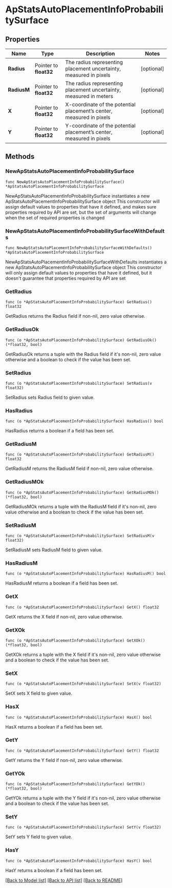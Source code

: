 # ApStatsAutoPlacementInfoProbabilitySurface

## Properties

Name | Type | Description | Notes
------------ | ------------- | ------------- | -------------
**Radius** | Pointer to **float32** | The radius representing placement uncertainty, measured in pixels | [optional] 
**RadiusM** | Pointer to **float32** | The radius representing placement uncertainty, measured in meters | [optional] 
**X** | Pointer to **float32** | X-coordinate of the potential placement’s center, measured in pixels | [optional] 
**Y** | Pointer to **float32** | Y-coordinate of the potential placement’s center, measured in pixels | [optional] 

## Methods

### NewApStatsAutoPlacementInfoProbabilitySurface

`func NewApStatsAutoPlacementInfoProbabilitySurface() *ApStatsAutoPlacementInfoProbabilitySurface`

NewApStatsAutoPlacementInfoProbabilitySurface instantiates a new ApStatsAutoPlacementInfoProbabilitySurface object
This constructor will assign default values to properties that have it defined,
and makes sure properties required by API are set, but the set of arguments
will change when the set of required properties is changed

### NewApStatsAutoPlacementInfoProbabilitySurfaceWithDefaults

`func NewApStatsAutoPlacementInfoProbabilitySurfaceWithDefaults() *ApStatsAutoPlacementInfoProbabilitySurface`

NewApStatsAutoPlacementInfoProbabilitySurfaceWithDefaults instantiates a new ApStatsAutoPlacementInfoProbabilitySurface object
This constructor will only assign default values to properties that have it defined,
but it doesn't guarantee that properties required by API are set

### GetRadius

`func (o *ApStatsAutoPlacementInfoProbabilitySurface) GetRadius() float32`

GetRadius returns the Radius field if non-nil, zero value otherwise.

### GetRadiusOk

`func (o *ApStatsAutoPlacementInfoProbabilitySurface) GetRadiusOk() (*float32, bool)`

GetRadiusOk returns a tuple with the Radius field if it's non-nil, zero value otherwise
and a boolean to check if the value has been set.

### SetRadius

`func (o *ApStatsAutoPlacementInfoProbabilitySurface) SetRadius(v float32)`

SetRadius sets Radius field to given value.

### HasRadius

`func (o *ApStatsAutoPlacementInfoProbabilitySurface) HasRadius() bool`

HasRadius returns a boolean if a field has been set.

### GetRadiusM

`func (o *ApStatsAutoPlacementInfoProbabilitySurface) GetRadiusM() float32`

GetRadiusM returns the RadiusM field if non-nil, zero value otherwise.

### GetRadiusMOk

`func (o *ApStatsAutoPlacementInfoProbabilitySurface) GetRadiusMOk() (*float32, bool)`

GetRadiusMOk returns a tuple with the RadiusM field if it's non-nil, zero value otherwise
and a boolean to check if the value has been set.

### SetRadiusM

`func (o *ApStatsAutoPlacementInfoProbabilitySurface) SetRadiusM(v float32)`

SetRadiusM sets RadiusM field to given value.

### HasRadiusM

`func (o *ApStatsAutoPlacementInfoProbabilitySurface) HasRadiusM() bool`

HasRadiusM returns a boolean if a field has been set.

### GetX

`func (o *ApStatsAutoPlacementInfoProbabilitySurface) GetX() float32`

GetX returns the X field if non-nil, zero value otherwise.

### GetXOk

`func (o *ApStatsAutoPlacementInfoProbabilitySurface) GetXOk() (*float32, bool)`

GetXOk returns a tuple with the X field if it's non-nil, zero value otherwise
and a boolean to check if the value has been set.

### SetX

`func (o *ApStatsAutoPlacementInfoProbabilitySurface) SetX(v float32)`

SetX sets X field to given value.

### HasX

`func (o *ApStatsAutoPlacementInfoProbabilitySurface) HasX() bool`

HasX returns a boolean if a field has been set.

### GetY

`func (o *ApStatsAutoPlacementInfoProbabilitySurface) GetY() float32`

GetY returns the Y field if non-nil, zero value otherwise.

### GetYOk

`func (o *ApStatsAutoPlacementInfoProbabilitySurface) GetYOk() (*float32, bool)`

GetYOk returns a tuple with the Y field if it's non-nil, zero value otherwise
and a boolean to check if the value has been set.

### SetY

`func (o *ApStatsAutoPlacementInfoProbabilitySurface) SetY(v float32)`

SetY sets Y field to given value.

### HasY

`func (o *ApStatsAutoPlacementInfoProbabilitySurface) HasY() bool`

HasY returns a boolean if a field has been set.


[[Back to Model list]](../README.md#documentation-for-models) [[Back to API list]](../README.md#documentation-for-api-endpoints) [[Back to README]](../README.md)


